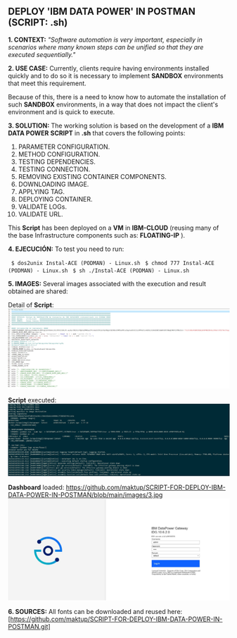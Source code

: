 ## **DEPLOY 'IBM DATA POWER' IN POSTMAN (SCRIPT: .sh)**

**1. CONTEXT:**
*"Software automation is very important, especially in scenarios where many known steps can be unified so that they are executed sequentially."*
<p> </p>
<p> </p>

**2. USE CASE:**
Currently, clients require having environments installed quickly and to do so it is necessary to implement **SANDBOX** environments that meet this requirement.

Because of this, there is a need to know how to automate the installation of such **SANDBOX** environments, in a way that does not impact the client's environment and is quick to execute. 
<p> </p>
<p> </p>

**3. SOLUTION:**
The working solution is based on the development of a **IBM DATA POWER**  **SCRIPT** in **.sh** that covers the following points: 

1. PARAMETER CONFIGURATION.
2. METHOD CONFIGURATION.
3. TESTING DEPENDENCIES.
4. TESTING CONNECTION.
5. REMOVING EXISTING CONTAINER COMPONENTS.
6. DOWNLOADING IMAGE.
7. APPLYING TAG.
8. DEPLOYING CONTAINER.
9. VALIDATE LOGs.
10. VALIDATE URL.

This **Script** has been deployed on a **VM** in **IBM-CLOUD** (reusing many of the base Infrastructure components such as: **FLOATING-IP** ).  
<p> </p>
<p> </p>

**4. EJECUCIÓN:**
To test you need to run:

` $ dos2unix Instal-ACE (PODMAN) - Linux.sh`
` $ chmod 777 Instal-ACE (PODMAN) - Linux.sh`
` $ sh ./Instal-ACE (PODMAN) - Linux.sh`
<p> </p>
<p> </p>

**5. IMAGES:**
Several images associated with the execution and result obtained are shared:

Detail of **Script**:
![alt text](https://github.com/maktup/SCRIPT-FOR-DEPLOY-IBM-DATA-POWER-IN-POSTMAN/blob/main/images/1.jpg?raw=true)
<p> </p>
<p> </p>
 
**Script** executed:
![alt text](https://github.com/maktup/SCRIPT-FOR-DEPLOY-IBM-DATA-POWER-IN-POSTMAN/blob/main/images/2.jpg?raw=true)
<p> </p>
<p> </p>
 
**Dashboard** loaded:
https://github.com/maktup/SCRIPT-FOR-DEPLOY-IBM-DATA-POWER-IN-POSTMAN/blob/main/images/3.jpg
![alt text](https://github.com/maktup/SCRIPT-FOR-DEPLOY-IBM-DATA-POWER-IN-POSTMAN/blob/main/images/3.jpg?raw=true)
<p> </p>
<p> </p>

**6. SOURCES:**
All fonts can be downloaded and reused here: [https://github.com/maktup/SCRIPT-FOR-DEPLOY-IBM-DATA-POWER-IN-POSTMAN.git]
